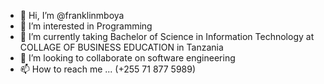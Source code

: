 - 👋 Hi, I’m @franklinmboya
- 👀 I’m interested in Programming
- 🌱 I’m currently taking Bachelor of Science in Information Technology at COLLAGE OF BUSINESS EDUCATION in Tanzania
- 💞️ I’m looking to collaborate on software engineering
- 📫 How to reach me ...
    (+255 71 877 5989)
<!---
franklinmboya/franklinmboya is a ✨ special ✨ repository because its `README.md` (this file) appears on your GitHub profile.
You can click the Preview link to take a look at your changes.
--->
